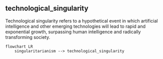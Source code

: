 ## technological_singularity
Technological singularity refers to a hypothetical event in which artificial intelligence and other emerging technologies will lead to rapid and exponential growth, surpassing human intelligence and radically transforming society.


```mermaid
flowchart LR
    singularitarianism --> technological_singularity

```
